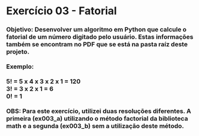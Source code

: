 <h1>Exercício 03 - Fatorial</h1>

<h3>Objetivo: Desenvolver um algoritmo em Python que calcule o fatorial de um número digitado pelo usuário.
Estas informações também se encontram no PDF que se está na pasta raíz deste projeto.
<br>
<br>
Exemplo:
<br><br>
5! = 5 x 4 x 3 x 2 x 1 = 120
<br>
3! = 3 x 2 x 1 = 6
<br>
0! = 1
<br><br>
OBS: Para este exercício, utilizei duas resoluções diferentes. A primeira (ex003_a) utilizando o método factorial da biblioteca math e a segunda (ex003_b) sem a utilização deste método.
</h3>
